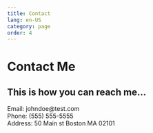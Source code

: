 ```yaml
---
title: Contact
lang: en-US
category: page
order: 4
---
```

<main id="contact">
    <h1 class="lg-heading">
      Contact
      <span class="text-secondary">Me</span>
    </h1>
    <h2 class="sm-heading">
      This is how you can reach me...
    </h2>
    <div class="boxes">
      <div>
        <span class="text-secondary">Email: </span> johndoe@test.com
      </div>
      <div>
        <span class="text-secondary">Phone: </span> (555) 555-5555
      </div>
      <div>
        <span class="text-secondary">Address: </span> 50 Main st Boston MA 02101
      </div>
    </div>
</main>